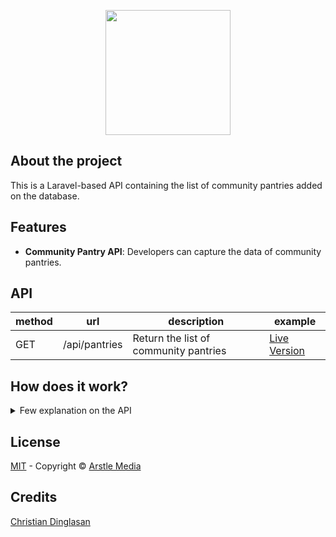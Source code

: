 <p align="center"><a href="https://arstlemedia.com" target="_blank"><img src="https://arstlemedia.com/wp-content/uploads/2021/04/arstle_logo_blue_2019.png" width="200"></a></p>

## About the project

This is a Laravel-based API containing the list of community pantries added on the database.

## Features

- **Community Pantry API**: Developers can capture the data of community pantries.

## API

| method | url           | description | example |
| ------ | ------------- | ----------- | ------- |
| GET    | /api/pantries | Return the list of community pantries | [Live Version](https://arstle-pantries.herokuapp.com/api/pantries)

## How does it work?
<details>
    <summary>Few explanation on the API</summary><br/>
    - The API returns the result.
</details>

## License
[MIT](https://opensource.org/licenses/MIT) - Copyright &copy; [Arstle Media](https://arstlemedia.com)

## Credits
[Christian Dinglasan](https://cmdinglasan.com)

